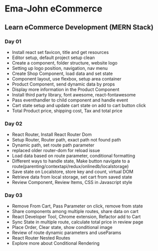 # Ema-John eCommerce
## Learn eCommerce Development (MERN Stack)

### Day 01
- Install react set favicon, title and get resources
- Editor setup, default project setup clean
- Create a component, folder structure, website logo
- Setting up logo position, navigation, nav menu
- Create Shop Component, load data and set state
- Component layout, use flexbox, setup area container
- Product Component, send dynamic data by props
- Display more information in the Product Component
- Install third party library, font awesome, react-fontawesome
- Pass eventhandler to child component and handle event
- Cart state setup and update cart state on add to cart button click
- Total Product price, shipping cost, Tax and total price

### Day 02
- React Router, Install React Router Dom
- Setup Router, Router path, exact path not found path
- Dynamic path, set route path parameter
- replaced older router-dom for reload issue
- Load data based on route parameter, conditional formatting
- Different ways to handle state, Make button navigate to a route(parenting/contextapi/redux/onlinedb/localstorage)
- Save state on Localstore, store key and count, virtual DOM
- Retrieve data from local storage, set cart from saved state
- Review Component, Review Items, CSS in Javascript style

### Day 03
- Remove From Cart, Pass Parameter on click, remove from state
- Share components among multiple routes, share data on cart
- React Developer Tool, Chrome extension, Refactor add to Cart
- Sync State in multiple route, calculate total price in review page
- Place Order, Clear state, show conditional image
- Review of route dynamic parameters and useParams
- React Router Nested Routes
- Explore more about Conditional Rendering